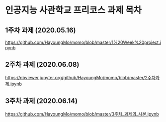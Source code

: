 # 인공지능 사관학교 프리코스 과제 목차

## 1주차 과제 (2020.05.16)
 https://github.com/HayoungMo/momo/blob/master/1%20Week%20project.ipynb
## 2주차 과제 (2020.06.08)
 https://nbviewer.jupyter.org/github/HayoungMo/momo/blob/master/2주차과제.ipynb
## 3주차 과제 (2020.06.14)
 https://github.com/HayoungMo/momo/blob/master/3주차_과제의_사본.ipynb
